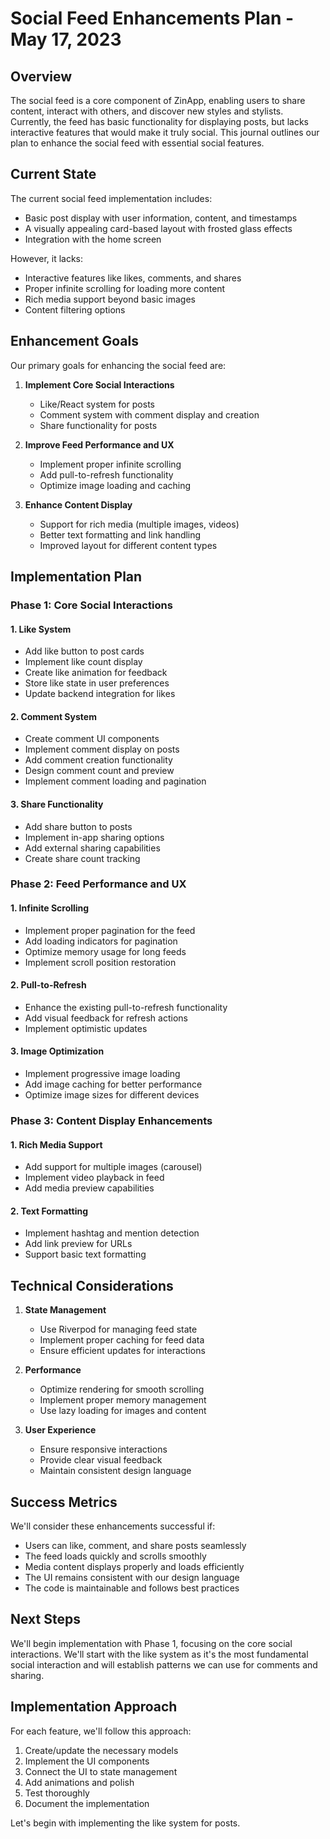 # Social Feed Enhancements Plan - May 17, 2023

## Overview

The social feed is a core component of ZinApp, enabling users to share content, interact with others, and discover new styles and stylists. Currently, the feed has basic functionality for displaying posts, but lacks interactive features that would make it truly social. This journal outlines our plan to enhance the social feed with essential social features.

## Current State

The current social feed implementation includes:
- Basic post display with user information, content, and timestamps
- A visually appealing card-based layout with frosted glass effects
- Integration with the home screen

However, it lacks:
- Interactive features like likes, comments, and shares
- Proper infinite scrolling for loading more content
- Rich media support beyond basic images
- Content filtering options

## Enhancement Goals

Our primary goals for enhancing the social feed are:

1. **Implement Core Social Interactions**
   - Like/React system for posts
   - Comment system with comment display and creation
   - Share functionality for posts

2. **Improve Feed Performance and UX**
   - Implement proper infinite scrolling
   - Add pull-to-refresh functionality
   - Optimize image loading and caching

3. **Enhance Content Display**
   - Support for rich media (multiple images, videos)
   - Better text formatting and link handling
   - Improved layout for different content types

## Implementation Plan

### Phase 1: Core Social Interactions

#### 1. Like System
- Add like button to post cards
- Implement like count display
- Create like animation for feedback
- Store like state in user preferences
- Update backend integration for likes

#### 2. Comment System
- Create comment UI components
- Implement comment display on posts
- Add comment creation functionality
- Design comment count and preview
- Implement comment loading and pagination

#### 3. Share Functionality
- Add share button to posts
- Implement in-app sharing options
- Add external sharing capabilities
- Create share count tracking

### Phase 2: Feed Performance and UX

#### 1. Infinite Scrolling
- Implement proper pagination for the feed
- Add loading indicators for pagination
- Optimize memory usage for long feeds
- Implement scroll position restoration

#### 2. Pull-to-Refresh
- Enhance the existing pull-to-refresh functionality
- Add visual feedback for refresh actions
- Implement optimistic updates

#### 3. Image Optimization
- Implement progressive image loading
- Add image caching for better performance
- Optimize image sizes for different devices

### Phase 3: Content Display Enhancements

#### 1. Rich Media Support
- Add support for multiple images (carousel)
- Implement video playback in feed
- Add media preview capabilities

#### 2. Text Formatting
- Implement hashtag and mention detection
- Add link preview for URLs
- Support basic text formatting

## Technical Considerations

1. **State Management**
   - Use Riverpod for managing feed state
   - Implement proper caching for feed data
   - Ensure efficient updates for interactions

2. **Performance**
   - Optimize rendering for smooth scrolling
   - Implement proper memory management
   - Use lazy loading for images and content

3. **User Experience**
   - Ensure responsive interactions
   - Provide clear visual feedback
   - Maintain consistent design language

## Success Metrics

We'll consider these enhancements successful if:
- Users can like, comment, and share posts seamlessly
- The feed loads quickly and scrolls smoothly
- Media content displays properly and loads efficiently
- The UI remains consistent with our design language
- The code is maintainable and follows best practices

## Next Steps

We'll begin implementation with Phase 1, focusing on the core social interactions. We'll start with the like system as it's the most fundamental social interaction and will establish patterns we can use for comments and sharing.

## Implementation Approach

For each feature, we'll follow this approach:
1. Create/update the necessary models
2. Implement the UI components
3. Connect the UI to state management
4. Add animations and polish
5. Test thoroughly
6. Document the implementation

Let's begin with implementing the like system for posts.
